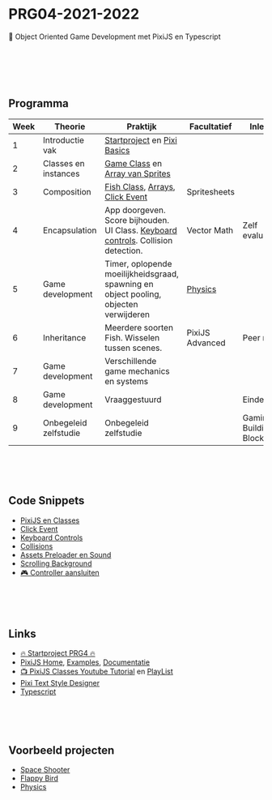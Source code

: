 # PRG04-2021-2022

👾 Object Oriented Game Development met PixiJS en Typescript

<br>
<br>
<br>
<br>

## Programma

| Week | Theorie | Praktijk | Facultatief | Inleveren |
|------|---------|----------|-----------------|------|
| 1 | Introductie vak | [Startproject](./week1/week1-setup.md) en [Pixi Basics](./week1/week1-pixi.md) | |
| 2 | Classes en instances | [Game Class](./week2/week2-pixi-game.md) en [Array van Sprites](./week2/week2-pixi-sprites.md) |  |
| 3 | Composition | [Fish Class](./week3/week3-pixi-oop.md), [Arrays](./week3/week3-arrays.md), [Click Event](./week3/week3-click.md) | Spritesheets | |
| 4 | Encapsulation | App doorgeven. Score bijhouden. UI Class. [Keyboard controls](./controls.md). Collision detection.  | Vector Math | Zelf evaluatie |
| 5 | Game development | Timer, oplopende moeilijkheidsgraad, spawning en object pooling, objecten verwijderen | [Physics](https://github.com/KokoDoko/piximatters) | |
| 6 | Inheritance | Meerdere soorten Fish. Wisselen tussen scenes. | PixiJS Advanced | Peer review |
| 7 | Game development | Verschillende game mechanics en systems | | |
| 8 | Game development | Vraaggestuurd | | Eindevaluatie |
| 9 | Onbegeleid zelfstudie | Onbegeleid zelfstudie | | Gaming Building Block |



<br>
<br>
<br>

## Code Snippets

- [PixiJS en Classes](./snippets/pixi-oop.md)
- [Click Event](./snippets/clickable.md)
- [Keyboard Controls](./snippets/keyboard.md)
- [Collisions](./snippets/collision.md)
- [Assets Preloader en Sound](./snippets/preloader.md)
- [Scrolling Background](./snippets/scrolling.md)
- [🎮 Controller aansluiten]()

<br>
<br>
<br>

## Links

- [🔥 Startproject PRG4 🔥](https://github.com/HR-CMGT/PRG04-2021-2022-startproject) 
- [PixiJS Home](https://pixijs.com), [Examples](https://pixijs.io/examples/), [Documentatie](https://api.pixijs.io)
- [📺 PixiJS Classes Youtube Tutorial](https://www.youtube.com/watch?v=NG5qxx9Ij6Q) en [PlayList](https://www.youtube.com/playlist?list=PLapEGS8XnriPHDDbtUFnoY4M17jITNIGh)
- [Pixi Text Style Designer](https://pixijs.io/pixi-text-style/#)
- [Typescript](https://www.typescriptlang.org)




<br>
<br>
<br>

## Voorbeeld projecten

- [Space Shooter](https://github.com/KokoDoko/pixidust)
- [Flappy Bird](https://github.com/KokoDoko/pixibird.git)
- [Physics](https://github.com/KokoDoko/piximatters)
